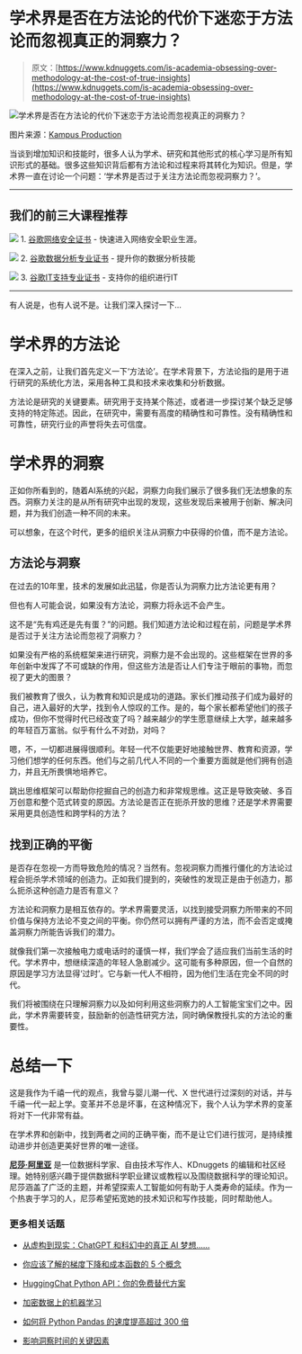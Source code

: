 # 学术界是否在方法论的代价下迷恋于方法论而忽视真正的洞察力？

> 原文：[https://www.kdnuggets.com/is-academia-obsessing-over-methodology-at-the-cost-of-true-insights](https://www.kdnuggets.com/is-academia-obsessing-over-methodology-at-the-cost-of-true-insights)

![学术界是否在方法论的代价下迷恋于方法论而忽视真正的洞察力？](../Images/57af72f159467e687da0109126d1dc8e.png)

图片来源：[Kampus Production](https://www.pexels.com/photo/focused-multiethnic-students-doing-research-together-5940839/)

当谈到增加知识和技能时，很多人认为学术、研究和其他形式的核心学习是所有知识形式的基础。很多这些知识背后都有方法论和过程来将其转化为知识。但是，学术界一直在讨论一个问题：‘学术界是否过于关注方法论而忽视洞察力？’。

* * *

## 我们的前三大课程推荐

![](../Images/0244c01ba9267c002ef39d4907e0b8fb.png) 1\. [谷歌网络安全证书](https://www.kdnuggets.com/google-cybersecurity) - 快速进入网络安全职业生涯。

![](../Images/e225c49c3c91745821c8c0368bf04711.png) 2\. [谷歌数据分析专业证书](https://www.kdnuggets.com/google-data-analytics) - 提升你的数据分析技能

![](../Images/0244c01ba9267c002ef39d4907e0b8fb.png) 3\. [谷歌IT支持专业证书](https://www.kdnuggets.com/google-itsupport) - 支持你的组织进行IT

* * *

有人说是，也有人说不是。让我们深入探讨一下…

# 学术界的方法论

在深入之前，让我们首先定义一下‘方法论’。在学术背景下，方法论指的是用于进行研究的系统化方法，采用各种工具和技术来收集和分析数据。

方法论是研究的关键要素。研究用于支持某个陈述，或者进一步探讨某个缺乏足够支持的特定陈述。因此，在研究中，需要有高度的精确性和可靠性。没有精确性和可靠性，研究行业的声誉将失去可信度。

# 学术界的洞察

正如你所看到的，随着AI系统的兴起，洞察力向我们展示了很多我们无法想象的东西。洞察力关注的是从所有研究中出现的发现，这些发现后来被用于创新、解决问题，并为我们创造一种不同的未来。

可以想象，在这个时代，更多的组织关注从洞察力中获得的价值，而不是方法论。

## 方法论与洞察

在过去的10年里，技术的发展如此迅猛，你是否认为洞察力比方法论更有用？

但也有人可能会说，如果没有方法论，洞察力将永远不会产生。

这不是“先有鸡还是先有蛋？”的问题。我们知道方法论和过程在前，问题是学术界是否过于关注方法论而忽视了洞察力？

如果没有严格的系统框架来进行研究，洞察力是不会出现的。这些框架在世界的多年创新中发挥了不可或缺的作用，但这些方法是否让人们专注于眼前的事物，而忽视了更大的图景？

我们被教育了很久，认为教育和知识是成功的道路。家长们推动孩子们成为最好的自己，进入最好的大学，找到令人惊叹的工作。是的，每个家长都希望他们的孩子成功，但你不觉得时代已经改变了吗？越来越少的学生愿意继续上大学，越来越多的年轻百万富翁。似乎有什么不对劲，对吗？

嗯，不，一切都进展得很顺利。年轻一代不仅能更好地接触世界、教育和资源，学习他们想学的任何东西。他们与之前几代人不同的一个重要方面就是他们拥有创造力，并且无所畏惧地培养它。

跳出思维框架可以帮助你挖掘自己的创造力和非常规思维。这正是导致突破、多百万创意和整个范式转变的原因。方法论是否正在扼杀开放的思维？还是学术界需要采用更具创造性和跨学科的方法？

## 找到正确的平衡

是否存在忽视一方而导致危险的情况？当然有。忽视洞察力而推行僵化的方法论过程会扼杀学术领域的创造力。正如我们提到的，突破性的发现正是由于创造力，那么扼杀这种创造力是否有意义？

方法论和洞察力是相互依存的。学术界需要灵活，以找到接受洞察力所带来的不同价值与保持方法论不变之间的平衡。你仍然可以拥有严谨的方法，而不会否定或掩盖洞察力所能告诉我们的潜力。

就像我们第一次接触电力或电话时的谨慎一样，我们学会了适应我们当前生活的时代。学术界中，想继续深造的年轻人急剧减少。这可能有多种原因，但一个自然的原因是学习方法显得‘过时’。它与新一代人不相符，因为他们生活在完全不同的时代。

我们将被围绕在只理解洞察力以及如何利用这些洞察力的人工智能宝宝们之中。因此，学术界需要转变，鼓励新的创造性研究方法，同时确保教授扎实的方法论的重要性。

# 总结一下

这是我作为千禧一代的观点，我曾与婴儿潮一代、X 世代进行过深刻的对话，并与千禧一代一起上学。变革并不总是坏事，在这种情况下，我个人认为学术界的变革将对下一代非常有益。

在学术界和创新中，找到两者之间的正确平衡，而不是让它们进行拔河，是持续推动进步并创造更美好世界的唯一途径。

[](https://www.linkedin.com/in/nisha-arya-ahmed/)****[尼莎·阿里亚](https://www.linkedin.com/in/nisha-arya-ahmed/)**** 是一位数据科学家、自由技术写作人、KDnuggets 的编辑和社区经理。她特别感兴趣于提供数据科学职业建议或教程以及围绕数据科学的理论知识。尼莎涵盖了广泛的主题，并希望探索人工智能如何有助于人类寿命的延续。作为一个热衷于学习的人，尼莎希望拓宽她的技术知识和写作技能，同时帮助他人。

### 更多相关话题

+   [从虚构到现实：ChatGPT 和科幻中的真正 AI 梦想……](https://www.kdnuggets.com/from-fiction-to-reality-chatgpt-and-the-sci-fi-dream-of-true-ai-conversation)

+   [你应该了解的梯度下降和成本函数的 5 个概念](https://www.kdnuggets.com/2020/05/5-concepts-gradient-descent-cost-function.html)

+   [HuggingChat Python API：你的免费替代方案](https://www.kdnuggets.com/2023/05/huggingchat-python-api-alternative.html)

+   [加密数据上的机器学习](https://www.kdnuggets.com/2022/08/machine-learning-encrypted-data.html)

+   [如何将 Python Pandas 的速度提高超过 300 倍](https://www.kdnuggets.com/how-to-speed-up-python-pandas-by-over-300x)

+   [影响洞察时间的关键因素](https://www.kdnuggets.com/2023/03/key-factors-affecting-time-insights.html)
